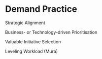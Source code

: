 # Demand Practice

Strategic Alignment&#x20;

Business- or Technology-driven Prioritisation&#x20;

Valuable Initiative Selection&#x20;

Leveling Workload (Mura)

